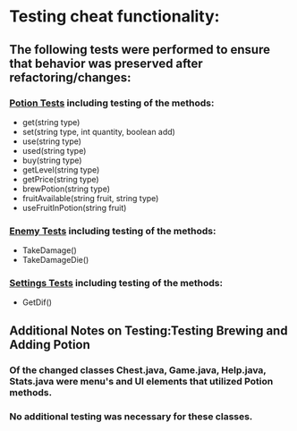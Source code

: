 # Testing cheat functionality:
## The following tests were performed to ensure that behavior was preserved after refactoring/changes:
 ### [Potion Tests](https://github.com/emmamickas/Text-Fighter/blob/AddingPotions/src/com/hotmail/kalebmarc/textfighter/player/PotionTest.java) including testing of the methods:
 * get(string type)
 * set(string type, int quantity, boolean add)
 * use(string type)
 * used(string type)
 * buy(string type)
 * getLevel(string type)
 * getPrice(string type)
 * brewPotion(string type)
 * fruitAvailable(string fruit, string type)
 * useFruitInPotion(string fruit)
 ### [Enemy Tests](https://github.com/emmamickas/Text-Fighter/blob/AddingPotions/src/com/hotmail/kalebmarc/textfighter/main/EnemyTest.java) including testing of the methods:
 * TakeDamage()
 * TakeDamageDie()
 ### [Settings Tests](https://github.com/emmamickas/Text-Fighter/blob/AddingPotions/src/com/hotmail/kalebmarc/textfighter/player/SettingsTest.java) including testing of the methods:
 * GetDif()


## Additional Notes on Testing:Testing Brewing and Adding Potion
### Of the changed classes Chest.java, Game.java, Help.java, Stats.java were menu's and UI elements that utilized Potion methods.
### No additional testing was necessary for these classes.
